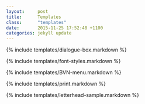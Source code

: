 ```yaml
---
layout:     post
title:      Templates
class:      "templates"
date:       2015-11-25 17:52:48 +1100
categories: jekyll update
---
```


{% include templates/dialogue-box.markdown %}

{% include templates/font-styles.markdown %}

{% include templates/BVN-menu.markdown %}

{% include templates/print.markdown %}

{% include templates/letterhead-sample.markdown %}